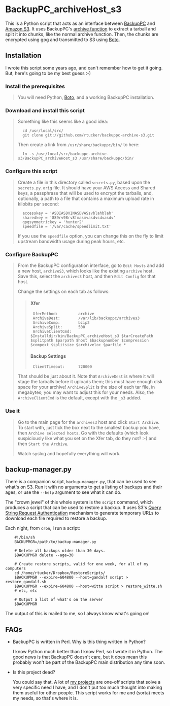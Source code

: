 BackupPC_archiveHost_s3
=======================

This is a Python script that acts as an interface between
[BackupPC](http://backuppc.sourceforge.net/) and
[Amazon S3](http://aws.amazon.com/s3/).  It uses BackupPC's
[archive function](http://backuppc.sourceforge.net/faq/BackupPC.html#archive_functions)
to extract a tarball and split it into chunks, like the normal archive
function.  Then, the chunks are encrypted using gpg and transmitted to
S3 using [Boto](http://code.google.com/p/boto/).

Installation
------------

I wrote this script some years ago, and can't remember how to get it going.
But, here's going to be my best guess :-)

### Install the prerequisites

> You will need Python, [Boto](http://code.google.com/p/boto/), and a
> working BackupPC installation.

### Download and install this script

> Something like this seems like a good idea:
>  
>       cd /usr/local/src/
>       git clone git://github.com/rtucker/backuppc-archive-s3.git
>
> Then create a link from `/usr/share/backuppc/bin/` to here:
>
>       ln -s /usr/local/src/backuppc-archive-s3/BackupPC_archiveHost_s3 /usr/share/backuppc/bin/

### Configure this script

> Create a file in this directory called `secrets.py`, based upon the
> `secrets.py.orig` file.  It should have your AWS Access and Shared keys,
> a passphrase that will be used to encrypt the tarballs, and, optionally,
> a path to a file that contains a maximum upload rate in kilobits per
> second:
> 
>       accesskey = 'ASDIASDVINASDVASsvblahblah'
>       sharedkey = '889rv98rv8fmasmvasdvsdvasdv'
>       gpgsymmetrickey = 'hunter2'
>       speedfile = '/var/cache/speedlimit.txt'
> 
> If you use the `speedfile` option, you can change this on the fly to
> limit upstream bandwidth usage during peak hours, etc.
 
### Configure BackupPC

> From the BackupPC configuration interface, go to `Edit Hosts` and add a
> new host, `archiveS3`, which looks like the existing `archive` host.
> Save this, select the `archives3` host, and then `Edit Config` for that
> host.
> 
> Change the settings on each tab as follows:
> 
>> #### Xfer
>>      XferMethod:         archive
>>      ArchiveDest:        /var/lib/backuppc/archives3
>>      ArchiveComp:        bzip2
>>      ArchiveSplit:       500
>>      ArchiveClientCmd:   $Installdir/bin/BackupPC_archiveHost_s3 $tarCreatePath $splitpath $parpath $host $backupnumber $compression $compext $splitsize $archiveloc $parfile *
>> 
>> #### Backup Settings
>>      ClientTimeout:      720000
> 
> That should be just about it.  Note that `ArchiveDest` is where it will
> stage the tarballs before it uploads them; this must have enough disk
> space for your archive!  `ArchiveSplit` is the size of each tar file,
> in megabytes; you may want to adjust this for your needs.  Also, the
> `ArchiveClientCmd` is the default, except with the `_s3` added.

### Use it

> Go to the main page for the `archives3` host and click `Start Archive`.
> To start with, just tick the box next to the smallest backup you have,
> then `Archive selected hosts`.  Go with the defaults (which look
> suspiciously like what you set on the Xfer tab, do they not?  :-) and
> then `Start the Archive`.
> 
> Watch syslog and hopefully everything will work.

backup-manager.py
-----------------

There is a companion script, `backup-manager.py`, that can be used to see
what's on S3.  Run it with no arguments to get a listing of backups and
their ages, or use the `--help` argument to see what it can do.

The "crown jewel" of this whole system is the `script` command, which
produces a script that can be used to restore a backup.  It uses S3's
[Query String Request Authentication](http://docs.amazonwebservices.com/AmazonS3/latest/dev/index.html?RESTAuthentication.html#RESTAuthenticationQueryStringAuth)
mechanism to generate temporary URLs to download each file required to
restore a backup.

Each night, from `cron`, I run a script:

        #!/bin/sh
        BACKUPMGR=/path/to/backup-manager.py

        # Delete all backups older than 30 days.
        $BACKUPMGR delete --age=30

        # Create restore scripts, valid for one week, for all of my computers
        cd /home/rtucker/Dropbox/RestoreScripts/
        $BACKUPMGR --expire=604800 --host=gandalf script > restore_gandalf.sh
        $BACKUPMGR --expire=604800 --host=witte script > restore_witte.sh
        # etc, etc

        # Output a list of what's on the server
        $BACKUPMGR

The output of this is mailed to me, so I always know what's going on!

FAQs
----
*   BackupPC is written in Perl.  Why is this thing written in Python?

    I know Python much better than I know Perl, so I wrote it in Python.
    The good news is that BackupPC doesn't care, but it does mean this
    probably won't be part of the BackupPC main distribution any time soon.

*   Is this project dead?

    You could say that.  A lot of [my projects](https://github.com/rtucker/)
    are one-off scripts that solve a very specific need I have, and I don't
    put too much thought into making them useful for other people.  This
    script works for me and (sorta) meets my needs, so that's where it is.
